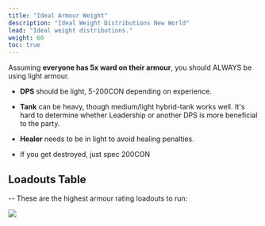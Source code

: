 ```yaml
---
title: "Ideal Armour Weight"
description: "Ideal Weight Distributions New World"
lead: "Ideal weight distributions."
weight: 60
toc: true
---
```


Assuming **everyone has 5x ward on their armour**, you should ALWAYS be using light armour.

- **DPS** should be light, 5-200CON depending on experience.
- **Tank** can be heavy, though medium/light hybrid-tank works well. It's hard to determine whether Leadership or another DPS is more beneficial to the party.
- **Healer** needs to be in light to avoid healing penalties.

- If you get destroyed, just spec 200CON


## Loadouts Table
-- These are the highest armour rating loadouts to run:

<img src="/images/_etc/armourweights.png">